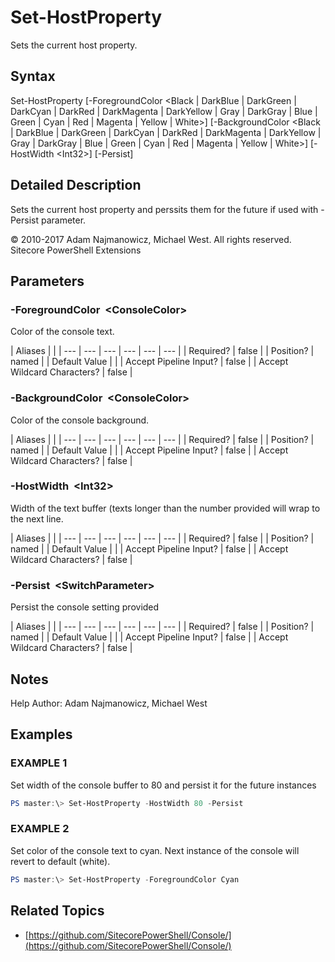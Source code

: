 # Set-HostProperty

Sets the current host property.

## Syntax

Set-HostProperty \[-ForegroundColor &lt;Black \| DarkBlue \| DarkGreen \| DarkCyan \| DarkRed \| DarkMagenta \| DarkYellow \| Gray \| DarkGray \| Blue \| Green \| Cyan \| Red \| Magenta \| Yellow \| White&gt;\] \[-BackgroundColor &lt;Black \| DarkBlue \| DarkGreen \| DarkCyan \| DarkRed \| DarkMagenta \| DarkYellow \| Gray \| DarkGray \| Blue \| Green \| Cyan \| Red \| Magenta \| Yellow \| White&gt;\] \[-HostWidth &lt;Int32&gt;\] \[-Persist\]

## Detailed Description

Sets the current host property and perssits them for the future if used with -Persist parameter.

© 2010-2017 Adam Najmanowicz, Michael West. All rights reserved. Sitecore PowerShell Extensions

## Parameters

### -ForegroundColor  &lt;ConsoleColor&gt;

Color of the console text.

| Aliases |  |
| --- | --- | --- | --- | --- | --- |
| Required? | false |
| Position? | named |
| Default Value |  |
| Accept Pipeline Input? | false |
| Accept Wildcard Characters? | false |

### -BackgroundColor  &lt;ConsoleColor&gt;

Color of the console background.

| Aliases |  |
| --- | --- | --- | --- | --- | --- |
| Required? | false |
| Position? | named |
| Default Value |  |
| Accept Pipeline Input? | false |
| Accept Wildcard Characters? | false |

### -HostWidth  &lt;Int32&gt;

Width of the text buffer \(texts longer than the number provided will wrap to the next line.

| Aliases |  |
| --- | --- | --- | --- | --- | --- |
| Required? | false |
| Position? | named |
| Default Value |  |
| Accept Pipeline Input? | false |
| Accept Wildcard Characters? | false |

### -Persist  &lt;SwitchParameter&gt;

Persist the console setting provided

| Aliases |  |
| --- | --- | --- | --- | --- | --- |
| Required? | false |
| Position? | named |
| Default Value |  |
| Accept Pipeline Input? | false |
| Accept Wildcard Characters? | false |

## Notes

Help Author: Adam Najmanowicz, Michael West

## Examples

### EXAMPLE 1

Set width of the console buffer to 80 and persist it for the future instances

```powershell
PS master:\> Set-HostProperty -HostWidth 80 -Persist
```

### EXAMPLE 2

Set color of the console text to cyan. Next instance of the console will revert to default \(white\).

```powershell
PS master:\> Set-HostProperty -ForegroundColor Cyan
```

## Related Topics

* [https://github.com/SitecorePowerShell/Console/](https://github.com/SitecorePowerShell/Console/) 

